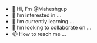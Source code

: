 - 👋 Hi, I’m @Maheshgup
- 👀 I’m interested in ...
- 🌱 I’m currently learning ...
- 💞️ I’m looking to collaborate on ...
- 📫 How to reach me ...

<!---
Maheshgup/Maheshgup is a ✨ special ✨ repository because its `README.md` (this file) appears on your GitHub profile.
You can click the Preview link to take a look at your changes.
--->
